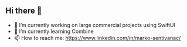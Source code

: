 ## Hi there 👋

- 🔭 I’m currently working on large commercial projects using SwiftUI
- 🌱 I’m currently learning Combine 
- 📫 How to reach me: https://www.linkedin.com/in/marko-sentivanac/

<!--
**marecare97/marecare97** is a ✨ _special_ ✨ repository because its `README.md` (this file) appears on your GitHub profile.

Here are some ideas to get you started:

- 🔭 I’m currently working on ...
- 🌱 I’m currently learning ...
- 👯 I’m looking to collaborate on ...
- 🤔 I’m looking for help with ...
- 💬 Ask me about ...
- 📫 How to reach me: ...
- 😄 Pronouns: ...
- ⚡ Fun fact: ...
-->
